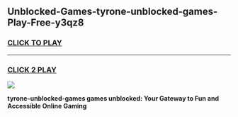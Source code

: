 
## Unblocked-Games-tyrone-unblocked-games-Play-Free-y3qz8
<h3>
<a href="https://premium76.site?title=tyrone-unblocked-games&ref=20M">CLICK TO PLAY</a></h3>
<hr>

<h3>
<a href="https://premium76.site?title=tyrone-unblocked-games&ref=20M">CLICK 2 PLAY</a>
  
</h3>

<a href="https://premium76.site?title=tyrone-unblocked-games&ref=19M"><img src="https://clearcache.store/games.png"></a>


**tyrone-unblocked-games games unblocked: Your Gateway to Fun and Accessible Online Gaming**
